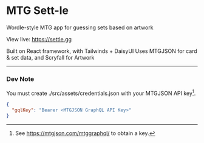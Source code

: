 # MTG Sett-le
Wordle-style MTG app for guessing sets based on artwork

View live: https://settle.gg

Built on React framework, with Tailwinds + DaisyUI
Uses MTGJSON for card & set data, and Scryfall for Artwork

---

### Dev Note
You must create ./src/assets/credentials.json with your MTGJSON API key[^1].
```json
{
  "gqlKey": "Bearer <MTGJSON GraphQL API Key>"
}
```

[^1]: See https://mtgjson.com/mtggraphql/ to obtain a key.
